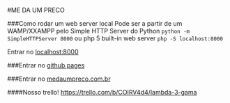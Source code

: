 #ME DA UM PRECO

###Como rodar um web server local
Pode ser a partir de um WAMP/XXAMPP
pelo Simple HTTP Server do Python
`python -m SimpleHTTPServer 8000`
ou php 5 built-in web server
`php -S localhost:8000`

Entrar no [localhost:8000](http://localhost:5000)

###Entrar no [github pages](https://3-lambda.github.io/blog/#/)

###Entrar no [medaumpreco.com.br](http://medaumpreco.com.br/#/)

####Nosso trello!
https://trello.com/b/COIRV4d4/lambda-3-gama
